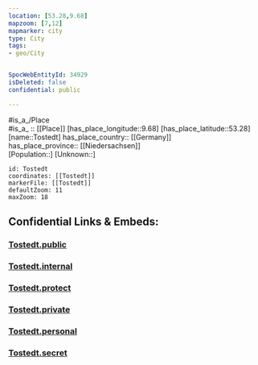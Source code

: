 ```yaml
---
location: [53.28,9.68] 
mapzoom: [7,12] 
mapmarker: city 
type: City
tags:
- geo/City


SpocWebEntityId: 34929
isDeleted: false
confidential: public

---
```

#is_a_/Place  
#is_a_ :: [[Place]] 
[has_place_longitude::9.68] 
[has_place_latitude::53.28] 
[name::Tostedt] 
has_place_country:: [[Germany]]  
has_place_province:: [[Niedersachsen]]  
[Population::] 
[Unknown::] 


```leaflet
id: Tostedt
coordinates: [[Tostedt]] 
markerFile: [[Tostedt]] 
defaultZoom: 11 
maxZoom: 18
```


## Confidential Links & Embeds: 

### [Tostedt.public](/_public/\Earth\Continent\Europe\Europe~Central\Germany\Germany~West\Niedersachsen\counties~Niedersachsen\Harburg\cities~HarburgTostedt.public.md) 

### [Tostedt.internal](/_internal/\Earth\Continent\Europe\Europe~Central\Germany\Germany~West\Niedersachsen\counties~Niedersachsen\Harburg\cities~HarburgTostedt.internal.md) 

### [Tostedt.protect](/_protect/\Earth\Continent\Europe\Europe~Central\Germany\Germany~West\Niedersachsen\counties~Niedersachsen\Harburg\cities~HarburgTostedt.protect.md) 

### [Tostedt.private](/_private/\Earth\Continent\Europe\Europe~Central\Germany\Germany~West\Niedersachsen\counties~Niedersachsen\Harburg\cities~HarburgTostedt.private.md) 

### [Tostedt.personal](/_personal/\Earth\Continent\Europe\Europe~Central\Germany\Germany~West\Niedersachsen\counties~Niedersachsen\Harburg\cities~HarburgTostedt.personal.md) 

### [Tostedt.secret](/_secret/\Earth\Continent\Europe\Europe~Central\Germany\Germany~West\Niedersachsen\counties~Niedersachsen\Harburg\cities~HarburgTostedt.secret.md)

